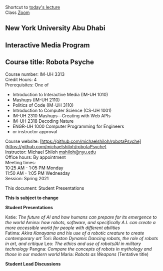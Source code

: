 Shortcut to [today's lecture](lectureNotes.md/#todays-lecture)    
Class [Zoom](https://nyu.zoom.us/j/97015960666)  

## New York University Abu Dhabi  
## Interactive Media Program
## Course title: Robota Psyche  
Course number: IM-UH 3313  
Credit Hours: 4       
Prerequisites: One of  
- Introduction to Interactive Media (IM-UH 1010)
- Mashups (IM-UH 2110)
- Politics of Code (IM-UH 3110)
- Introduction to Computer Science (CS-UH 1001)
- IM-UH 2310 Mashups—Creating with Web APIs
- IM-UH 2318 Decoding Nature
- ENGR-UH 1000 Computer Programming for Engineers
- or instructor approval  

Course website:
[https://github.com/michaelshiloh/robotaPsyche](https://github.com/michaelshiloh/robotaPsyche)    
Instructor: Michael Shiloh mshiloh@nyu.edu    
Office hours: By appointment  
Meeting times:        
10:25 AM - 1:05 PM Monday      
11:50 AM - 1:05 PM Wednesday      
Session: Spring 2021     

This document: Student Presentations

**This is subject to change**

**Student Presentations**

Katie: *The future of AI and how humans can prepare for its emergence to the
world*
Amina: *how robots, software, and specifically A.I. can create a more accessible world for people with different abilities*   
Fatima: *Akira Kanayama and his use of a robotic creature to create contemporary art*
Tori: *Boston Dynamic Dancing robots, the role of robots in art, and critique*
Leo: *The ethics and use of robots/AI in military technology*
Pangna: *Compare the concepts of robots in mythology and those in our modern world*
Maria: *Robots as Weapons* (Tentative title)

**Student Lead Discussions**


